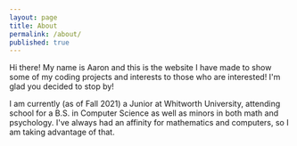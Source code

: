 ```yaml
---
layout: page
title: About
permalink: /about/
published: true
---
```


Hi there! My name is Aaron and this is the website I have made to show some of my coding projects and interests to those who are interested! I'm glad you decided to stop by!

I am currently (as of Fall 2021) a Junior at Whitworth University, attending school for a B.S. in Computer Science as well as minors in both math and psychology. I've always had an affinity for mathematics and computers, so I am taking advantage of that.
